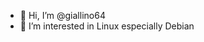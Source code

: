 - 👋 Hi, I’m @giallino64
- 👀 I’m interested in Linux especially Debian


<!---
giallino64/giallino64 is a ✨ special ✨ repository because its `README.md` (this file) appears on your GitHub profile.
You can click the Preview link to take a look at your changes.
--->
